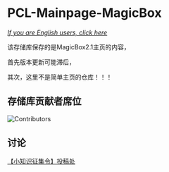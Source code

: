 # PCL-Mainpage-MagicBox

[*If you are English users, click here*](https://github.com/FutureStudios-FSC/PCL-Mainpage-MagicBox/blob/main/README_en.md)

该存储库保存的是MagicBox2.1主页的内容，

首先版本更新可能滞后，

其次，这里不是简单主页的仓库！！！

## 存储库贡献者席位

![Contributors](https://contrib.rocks/image?repo=FutureStudios-FSC/PCL-Mainpage-MagicBox)

## 讨论

[【小知识征集令】投稿处](https://github.com/FutureStudios-FSC/PCL-Mainpage-MagicBox/discussions/1)
